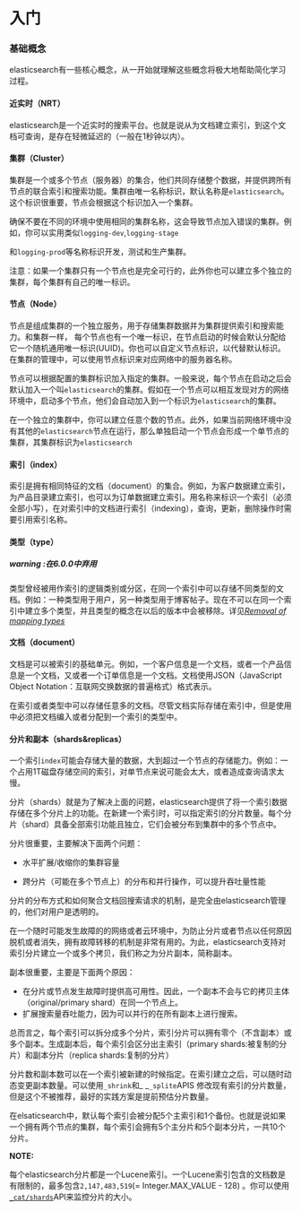 # 入门

### 基础概念

elasticsearch有一些核心概念，从一开始就理解这些概念将极大地帮助简化学习过程。

#### 近实时（NRT）

elasticsearch是一个近实时的搜索平台。也就是说从为文档建立索引，到这个文档可查询，是存在轻微延迟的（一般在1秒钟以内）。

#### 集群（Cluster）

集群是一个或多个节点（服务器）的集合，他们共同存储整个数据，并提供跨所有节点的联合索引和搜索功能。集群由唯一名称标识，默认名称是`elasticsearch`。这个标识很重要，节点会根据这个标识加入一个集群。

确保不要在不同的环境中使用相同的集群名称，这会导致节点加入错误的集群。例如，你可以实用类似`logging-dev`,`logging-stage`

和`logging-prod`等名称标识开发，测试和生产集群。

注意：如果一个集群只有一个节点也是完全可行的，此外你也可以建立多个独立的集群，每个集群有自己的唯一标识。

#### 节点（Node）

节点是组成集群的一个独立服务，用于存储集群数据并为集群提供索引和搜索能力。和集群一样， 每个节点也有一个唯一标识，在节点启动的时候会默认分配给它一个随机通用唯一标识\(UUID\)。你也可以自定义节点标识，以代替默认标识。在集群的管理中，可以使用节点标识来对应网络中的服务器名称。

节点可以根据配置的集群标识加入指定的集群。一般来说，每个节点在启动之后会默认加入一个叫`elasticsearch`的集群。假如在一个节点可以相互发现对方的网络环境中，启动多个节点，他们会自动加入到一个标识为`elasticsearch`的集群。

在一个独立的集群中，你可以建立任意个数的节点。此外，如果当前网络环境中没有其他的`elasticsearch`节点在运行，那么单独启动一个节点会形成一个单节点的集群，其集群标识为`elasticsearch`

#### 索引（index）

索引是拥有相同特征的文档（document）的集合。例如，为客户数据建立索引，为产品目录建立索引，也可以为订单数据建立索引。用名称来标识一个索引（必须全部小写），在对索引中的文档进行索引（indexing），查询，更新，删除操作时需要引用索引名称。

#### 类型（type）

##### warning  :在6.0.0中弃用

类型曾经被用作索引的逻辑类别或分区，在同一个索引中可以存储不同类型的文档。例如：一种类型用于用户，另一种类型用于博客帖子。现在不可以在同一个索引中建立多个类型，并且类型的概念在以后的版本中会被移除。详见[_Removal of mapping types_](https://www.elastic.co/guide/en/elasticsearch/reference/current/removal-of-types.html)

#### 文档（document）

文档是可以被索引的基础单元。例如，一个客户信息是一个文档，或者一个产品信息是一个文档，又或者一个订单信息是一个文档。文档使用JSON（JavaScript Object Notation：互联网交换数据的普遍格式）格式表示。

在索引或者类型中可以存储任意多的文档。尽管文档实际存储在索引中，但是使用中必须把文档编入或者分配到一个索引的类型中。

#### 分片和副本（shards&replicas）

一个索引`index`可能会存储大量的数据，大到超过一个节点的存储能力。例如：一个占用1T磁盘存储空间的索引，对单节点来说可能会太大，或者造成查询请求太慢。

分片（shards）就是为了解决上面的问题，elasticsearch提供了将一个索引数据存储在多个分片上的功能。在新建一个索引时，可以指定索引的分片数量。每个分片（shard）具备全部索引功能且独立，它们会被分布到集群中的多个节点中。

分片很重要，主要解决下面两个问题：

* 水平扩展/收缩你的集群容量

* 跨分片（可能在多个节点上）的分布和并行操作，可以提升吞吐量性能

分片的分布方式和如何聚合文档回搜索请求的机制，是完全由elasticsearch管理的，他们对用户是透明的。

在一个随时可能发生故障的的网络或者云环境中，为防止分片或者节点以任何原因脱机或者消失，拥有故障转移的机制是非常有用的。为此，elasticsearch支持对索引分片建立一个或多个拷贝，我们称之为分片副本，简称副本。

副本很重要，主要是下面两个原因：

* 在分片或节点发生故障时提供高可用性。因此，一个副本不会与它的拷贝主体（original/primary shard）在同一个节点上。
* 扩展搜索量吞吐能力，因为可以并行的在所有副本上进行搜索。

总而言之，每个索引可以拆分成多个分片，索引分片可以拥有零个（不含副本）或多个副本。生成副本后，每个索引会区分出主索引（primary shards:被复制的分片）和副本分片（replica shards:复制的分片）

分片数和副本数可以在一个索引被新建的时候指定。在索引建立之后，可以随时动态变更副本数量。可以使用`_shrink`和_ _`_splite`APIS 修改现有索引的分片数量，但是这个不被推荐，最好的实践方案是提前预估分片数量。

在elsaticsearch中，默认每个索引会被分配5个主索引和1个备份。也就是说如果一个拥有两个节点的集群，每个索引会拥有5个主分片和5个副本分片，一共10个分片。

**NOTE:**

每个elasticsearch分片都是一个Lucene索引。一个Lucene索引包含的文档数是有限制的，最多包含`2,147,483,519`\(= Integer.MAX\_VALUE - 128\) 。你可以使用[`_cat/shards`](https://www.elastic.co/guide/en/elasticsearch/reference/6.4/cat-shards.html)API来监控分片的大小。

